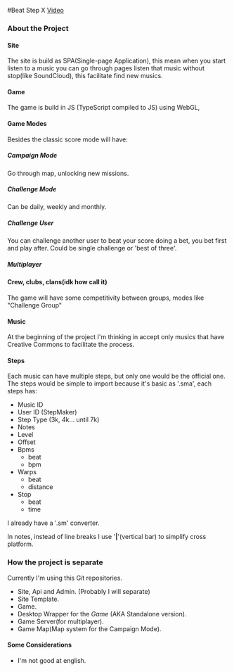 #Beat Step X
[Video](https://www.youtube.com/watch?v=s6vm0xBc-rA)
### About the Project

#### Site
The site is build as SPA(Single-page Application), this mean when you start listen to a music you can go through pages listen that music without stop(like SoundCloud), this facilitate find new musics.

#### Game
The game is build in JS (TypeScript compiled to JS) using WebGL,
#### Game Modes
Besides the classic score mode will have:

##### Campaign Mode
Go through map, unlocking new missions.

##### Challenge Mode
Can be daily, weekly and monthly.

##### Challenge User
You can challenge another user to beat your score doing a bet, you bet first and play after. Could be single challenge or 'best of three'.

##### Multiplayer



#### Crew, clubs, clans(idk how call it)
The game will have some competitivity between groups, modes like "Challenge Group"

#### Music
At the beginning of the project I'm thinking in accept only musics that have Creative Commons to facilitate the process.

#### Steps
Each music can have multiple steps, but only one would be the official one.
The steps would be simple to import because it's basic as '.sma', each steps has:
- Music ID
- User ID (StepMaker)
- Step Type (3k, 4k... until 7k)
- Notes
- Level
- Offset
- Bpms
   - beat
   - bpm
- Warps
   - beat
   - distance
- Stop
   - beat
   - time

I already have a '.sm' converter.

In notes, instead of line breaks I use '**|**'(vertical bar) to simplify cross platform.

### How the project is separate
Currently I'm using this Git repositories.
- Site, Api and Admin. (Probably I will separate)
- Site Template.
- Game.
- Desktop Wrapper for the *Game* (AKA Standalone version).
- Game Server(for multiplayer).
- Game Map(Map system for the Campaign Mode).

#### Some Considerations
- I'm not good at english.
